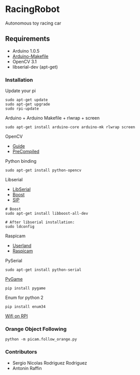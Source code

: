 # RacingRobot
Autonomous toy racing car

## Requirements

- Arduino 1.0.5
- [Arduino-Makefile](https://github.com/sudar/Arduino-Makefile)
- OpenCV 3.1
- libserial-dev (apt-get)

### Installation
Update your pi
```
sudo apt-get update
sudo apt-get upgrade
sudo rpi-update
```

Arduino + Arduino Makefile + rlwrap + screen
```
sudo apt-get install arduino-core arduino-mk rlwrap screen
```

OpenCV
- [Guide](http://www.pyimagesearch.com/2016/04/18/install-guide-raspberry-pi-3-raspbian-jessie-opencv-3/)
- [PreCompiled](https://github.com/jabelone/OpenCV-for-Pi)

Python binding
```
sudo apt-get install python-opencv
```

Libserial
- [LibSerial](https://github.com/crayzeewulf/libserial)
- [Boost](http://www.boost.org/)
- [SIP](http://pyqt.sourceforge.net/Docs/sip4/installation.html)

```
# Boost
sudo apt-get install libboost-all-dev

# After libserial installation:
sudo ldconfig
```

Raspicam
- [Userland](https://github.com/raspberrypi/userland)
- [Raspicam](https://www.uco.es/investiga/grupos/ava/node/40)

PySerial
```
sudo apt-get install python-serial
```

[PyGame](http://www.pygame.org/wiki/CompileUbuntu#Installing%20pygame%20with%20pip)
```
pip install pygame
```

Enum for python 2
```
pip install enum34
```

[Wifi on RPI](https://www.raspberrypi.org/documentation/configuration/wireless/wireless-cli.md)

### Orange Object Following

```
python -m picam.follow_orange.py
```

### Contributors
- Sergio Nicolas Rodriguez Rodriguez
- Antonin Raffin
